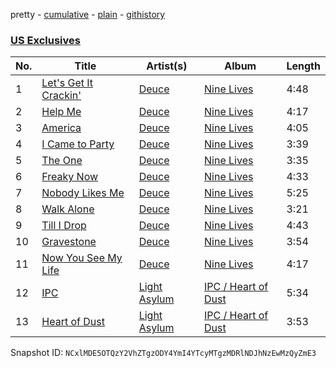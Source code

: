 pretty - [cumulative](/playlists/cumulative/3kNL4k3rmfGRfx577lL715.md) - [plain](/playlists/plain/3kNL4k3rmfGRfx577lL715) - [githistory](https://github.githistory.xyz/mackorone/spotify-playlist-archive/blob/main/playlists/plain/3kNL4k3rmfGRfx577lL715)

### [US Exclusives](https://open.spotify.com/playlist/3kNL4k3rmfGRfx577lL715)

> 

| No. | Title | Artist(s) | Album | Length |
|---|---|---|---|---|
| 1 | [Let's Get It Crackin'](https://open.spotify.com/track/2qEUfEovSQrFcQ7AbJzrTw) | [Deuce](https://open.spotify.com/artist/2iLpvtffIrQ4bMYrFPRN4x) | [Nine Lives](https://open.spotify.com/album/4BcR6RtLD3LQ5xee4gaxJv) | 4:48 |
| 2 | [Help Me](https://open.spotify.com/track/5ommqA8JDymVIaM7dngBtf) | [Deuce](https://open.spotify.com/artist/2iLpvtffIrQ4bMYrFPRN4x) | [Nine Lives](https://open.spotify.com/album/4BcR6RtLD3LQ5xee4gaxJv) | 4:17 |
| 3 | [America](https://open.spotify.com/track/3FViPVAkaZ5JZc9BgOxSYx) | [Deuce](https://open.spotify.com/artist/2iLpvtffIrQ4bMYrFPRN4x) | [Nine Lives](https://open.spotify.com/album/4BcR6RtLD3LQ5xee4gaxJv) | 4:05 |
| 4 | [I Came to Party](https://open.spotify.com/track/0mK0FY2sO08ZCVkL6GuhDF) | [Deuce](https://open.spotify.com/artist/2iLpvtffIrQ4bMYrFPRN4x) | [Nine Lives](https://open.spotify.com/album/4BcR6RtLD3LQ5xee4gaxJv) | 3:39 |
| 5 | [The One](https://open.spotify.com/track/15vtDSGXsdhEElAMKeN65R) | [Deuce](https://open.spotify.com/artist/2iLpvtffIrQ4bMYrFPRN4x) | [Nine Lives](https://open.spotify.com/album/4BcR6RtLD3LQ5xee4gaxJv) | 3:35 |
| 6 | [Freaky Now](https://open.spotify.com/track/3x0MZIrG9RIv1Bbx2DnoAd) | [Deuce](https://open.spotify.com/artist/2iLpvtffIrQ4bMYrFPRN4x) | [Nine Lives](https://open.spotify.com/album/4BcR6RtLD3LQ5xee4gaxJv) | 4:33 |
| 7 | [Nobody Likes Me](https://open.spotify.com/track/7g4VRZaWBJXbjkx4zQSK7L) | [Deuce](https://open.spotify.com/artist/2iLpvtffIrQ4bMYrFPRN4x) | [Nine Lives](https://open.spotify.com/album/4BcR6RtLD3LQ5xee4gaxJv) | 5:25 |
| 8 | [Walk Alone](https://open.spotify.com/track/5hfkFVNCoUjGFmtb01XsHl) | [Deuce](https://open.spotify.com/artist/2iLpvtffIrQ4bMYrFPRN4x) | [Nine Lives](https://open.spotify.com/album/4BcR6RtLD3LQ5xee4gaxJv) | 3:21 |
| 9 | [Till I Drop](https://open.spotify.com/track/54dhsi8MSd93qd2xc12laz) | [Deuce](https://open.spotify.com/artist/2iLpvtffIrQ4bMYrFPRN4x) | [Nine Lives](https://open.spotify.com/album/4BcR6RtLD3LQ5xee4gaxJv) | 4:43 |
| 10 | [Gravestone](https://open.spotify.com/track/1Ap1gDN1LOwdFi1QgsgKff) | [Deuce](https://open.spotify.com/artist/2iLpvtffIrQ4bMYrFPRN4x) | [Nine Lives](https://open.spotify.com/album/4BcR6RtLD3LQ5xee4gaxJv) | 3:54 |
| 11 | [Now You See My Life](https://open.spotify.com/track/5FD71xNPAbKWtBjg4kSV1I) | [Deuce](https://open.spotify.com/artist/2iLpvtffIrQ4bMYrFPRN4x) | [Nine Lives](https://open.spotify.com/album/4BcR6RtLD3LQ5xee4gaxJv) | 4:17 |
| 12 | [IPC](https://open.spotify.com/track/5mQ0ZCrRfKuvwg15mZ4YVU) | [Light Asylum](https://open.spotify.com/artist/2y98d6N81pArQNXYvkupr8) | [IPC / Heart of Dust](https://open.spotify.com/album/6nerF23nhW8bUSmpeaxour) | 5:34 |
| 13 | [Heart of Dust](https://open.spotify.com/track/4axKd7vLikmyo6tzk77qjB) | [Light Asylum](https://open.spotify.com/artist/2y98d6N81pArQNXYvkupr8) | [IPC / Heart of Dust](https://open.spotify.com/album/6nerF23nhW8bUSmpeaxour) | 3:53 |

Snapshot ID: `NCxlMDE5OTQzY2VhZTgzODY4YmI4YTcyMTgzMDRlNDJhNzEwMzQyZmE3`